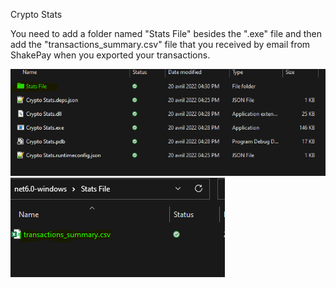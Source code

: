 Crypto Stats

You need to add a folder named "Stats File" besides the ".exe" file and then add the "transactions_summary.csv" file that you received by email from ShakePay when you exported your transactions.



![folder image](/Setup1.png?raw=true "folder")
![folder image](/Setup2.png?raw=true "file")